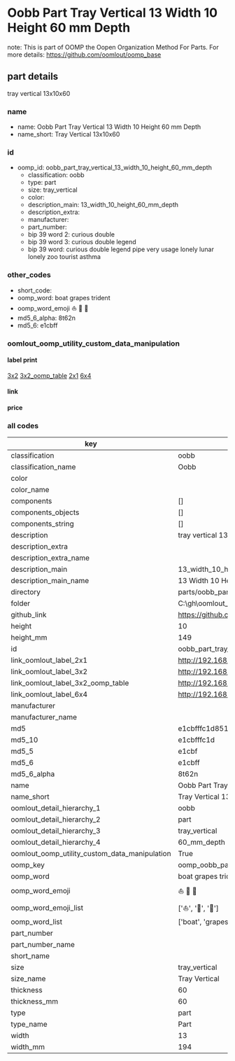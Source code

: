 # Oobb Part Tray Vertical 13 Width 10 Height 60 mm Depth  

note: This is part of OOMP the Oopen Organization Method For Parts. For more details: https://github.com/oomlout/oomp_base

##  part details
  



tray vertical 13x10x60



### name
* name: Oobb Part Tray Vertical 13 Width 10 Height 60 mm Depth
* name_short: Tray Vertical 13x10x60 
### id
* oomp_id: oobb_part_tray_vertical_13_width_10_height_60_mm_depth
  * classification: oobb
  * type: part
  * size: tray_vertical
  * color: 
  * description_main: 13_width_10_height_60_mm_depth
  * description_extra: 
  * manufacturer: 
  * part_number: 
  * bip 39 word 2: curious double
  * bip 39 word 3: curious double legend
  * bip 39 word: curious double legend pipe very usage lonely lunar lonely zoo tourist asthma

### other_codes
* short_code: 
* oomp_word: boat grapes trident
* oomp_word_emoji :boat: :grapes: :trident:
* md5_6_alpha: 8t62n
* md5_6: e1cbff






### oomlout_oomp_utility_custom_data_manipulation
#### label print
[3x2](http://192.168.1.245:1112/?label=oomp%208t62n)
[3x2_oomp_table](http://192.168.1.108:1112/?label=oomp%208t62n)
[2x1](http://192.168.1.242:1112/?label=oomp%208t62n)
[6x4](http://192.168.1.55:1112/?label=oomp%208t62n)    

#### link

                              

#### price







### all codes 
| key | value |  
| --- | --- |  
| classification | oobb |  
| classification_name | Oobb |  
| color |  |  
| color_name |  |  
| components | [] |  
| components_objects | [] |  
| components_string | [] |  
| description | tray vertical 13x10x60 |  
| description_extra |  |  
| description_extra_name |  |  
| description_main | 13_width_10_height_60_mm_depth |  
| description_main_name | 13 Width 10 Height 60 mm Depth |  
| directory | parts/oobb_part_tray_vertical_13_width_10_height_60_mm_depth |  
| folder | C:\gh\oomlout_oobb_version_4_generated_parts\parts\oobb_part_tray_vertical_13_width_10_height_60_mm_depth |  
| github_link | https://github.com/oomlout/oomlout_oomp_part_src/tree/main/parts/oobb_part_tray_vertical_13_width_10_height_60_mm_depth |  
| height | 10 |  
| height_mm | 149 |  
| id | oobb_part_tray_vertical_13_width_10_height_60_mm_depth |  
| link_oomlout_label_2x1 | http://192.168.1.242:1112/?label=oomp%208t62n |  
| link_oomlout_label_3x2 | http://192.168.1.245:1112/?label=oomp%208t62n |  
| link_oomlout_label_3x2_oomp_table | http://192.168.1.108:1112/?label=oomp%208t62n |  
| link_oomlout_label_6x4 | http://192.168.1.55:1112/?label=oomp%208t62n |  
| manufacturer |  |  
| manufacturer_name |  |  
| md5 | e1cbfffc1d851077be797a54ff1069af |  
| md5_10 | e1cbfffc1d |  
| md5_5 | e1cbf |  
| md5_6 | e1cbff |  
| md5_6_alpha | 8t62n |  
| name | Oobb Part Tray Vertical 13 Width 10 Height 60 mm Depth |  
| name_short | Tray Vertical 13x10x60  |  
| oomlout_detail_hierarchy_1 | oobb |  
| oomlout_detail_hierarchy_2 | part |  
| oomlout_detail_hierarchy_3 | tray_vertical |  
| oomlout_detail_hierarchy_4 | 60_mm_depth |  
| oomlout_oomp_utility_custom_data_manipulation | True |  
| oomp_key | oomp_oobb_part_tray_vertical_13_width_10_height_60_mm_depth |  
| oomp_word | boat grapes trident |  
| oomp_word_emoji | :boat: :grapes: :trident: |  
| oomp_word_emoji_list | [':boat:', ':grapes:', ':trident:'] |  
| oomp_word_list | ['boat', 'grapes', 'trident'] |  
| part_number |  |  
| part_number_name |  |  
| short_name |  |  
| size | tray_vertical |  
| size_name | Tray Vertical |  
| thickness | 60 |  
| thickness_mm | 60 |  
| type | part |  
| type_name | Part |  
| width | 13 |  
| width_mm | 194 |  
